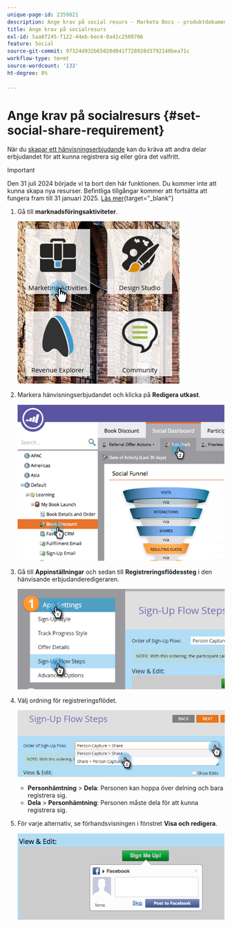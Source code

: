 ```yaml
---
unique-page-id: 2359821
description: Ange krav på social resurs - Marketo Docs - produktdokumentation
title: Ange krav på socialresurs
exl-id: 5aa8f245-f122-44eb-bec4-0a41c2509706
feature: Social
source-git-commit: 97324d932b65020d041f728928d3792140bea71c
workflow-type: tm+mt
source-wordcount: '133'
ht-degree: 0%

---
```


# Ange krav på socialresurs {#set-social-share-requirement}

När du [skapar ett hänvisningserbjudande](/help/marketo/product-docs/demand-generation/social/referral-offers/create-a-referral-offer.md) kan du kräva att andra delar erbjudandet för att kunna registrera sig eller göra det valfritt.

>[!IMPORTANT]
>
>Den 31 juli 2024 började vi ta bort den här funktionen. Du kommer inte att kunna skapa nya resurser. Befintliga tillgångar kommer att fortsätta att fungera fram till 31 januari 2025. [Läs mer](https://nation.marketo.com/t5/employee-blogs/marketo-engage-social-features-deprecation/ba-p/351977){target="_blank"}

1. Gå till **marknadsföringsaktiviteter**.

   ![](assets/ma-1.png)

1. Markera hänvisningserbjudandet och klicka på **Redigera utkast**.

   ![](assets/image2015-4-22-13-3a30-3a36.png)

1. Gå till **Appinställningar** och sedan till **Registreringsflödessteg** i den hänvisande erbjudanderedigeraren.

   ![](assets/three.png)

1. Välj ordning för registreringsflödet.

   ![](assets/four.png)

   * **Personhämtning** > **Dela**: Personen kan hoppa över delning och bara registrera sig.
   * **Dela** > **Personhämtning**: Personen måste dela för att kunna registrera sig.

1. För varje alternativ, se förhandsvisningen i fönstret **Visa och redigera**.

   ![](assets/image2015-4-22-13-3a34-3a28.png)
